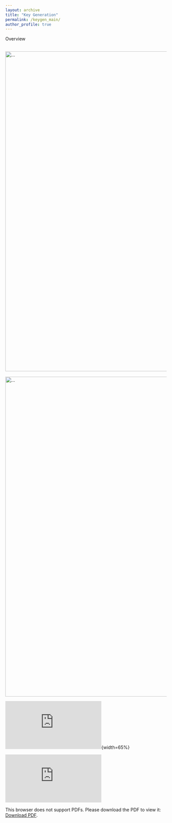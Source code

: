 ```yaml
---
layout: archive
title: "Key Generation"
permalink: /keygen_main/
author_profile: true
---
```

Overview

<br />
<img align="center" width="1000" src="{{ site.url }}/images/keygen/keygen_wireless_channel.png" alt="...">
<br />

<br />
<img align="center" width="1000" src="{{ site.url }}/images/keygen/keygen_steps.pdf" alt="...">
<br />

![Image Title](https://github.com/junqing-zhang/junqing-zhang.github.io/blob/master/images/keygen/keygen_steps.pdf){width=65%}

<object data="https://github.com/junqing-zhang/junqing-zhang.github.io/blob/master/images/keygen/keygen_steps.pdf" type="application/pdf" width="700px" height="700px">
    <embed src="https://github.com/junqing-zhang/junqing-zhang.github.io/blob/master/images/keygen/keygen_steps.pdf">
        <p>This browser does not support PDFs. Please download the PDF to view it: <a href="https://github.com/junqing-zhang/junqing-zhang.github.io/blob/master/images/keygen/keygen_steps.pdf">Download PDF</a>.</p>
    </embed>
</object>
